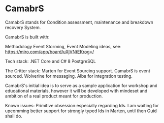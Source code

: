 # CamabrS

CamabrS stands for Condition assessment, maintenance and breakdown recovery System.

CamabrS is built with:

Methodology
Event Storming, Event Modeling ideas, see: https://miro.com/app/board/uXjVNtEKrog=/

Tech stack:
.NET Core and C# 8
PostgreSQL

The Critter stack:
Marten for Event Sourcing support. CamabrS is event sourced.
Wolverine for messaging.
Alba for integration testing.

CamabrS's initial idea is to serve as a sample application for workshop and educational materials, however it will be developed with mindeset and ambition of a real product meant for production.

Known issues:
Primitive obsession especially regarding Ids. I am waiting for upcomming better support for strongly typed Ids
in Marten, until then Guid shall do.

